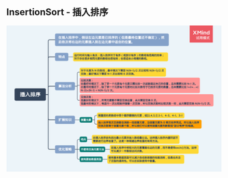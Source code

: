 ## InsertionSort - 插入排序

![插入排序](https://raw.githubusercontent.com/lxiaocode/TheAlgorithms/main/doc/sorts/InsertionSort.png)
